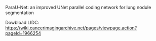 ParaU-Net: an improved UNet parallel coding network for lung nodule segmentation

Dowbload LIDC: https://wiki.cancerimagingarchive.net/pages/viewpage.action?pageId=1966254
